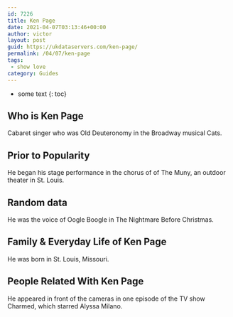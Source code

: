 ```yaml
---
id: 7226
title: Ken Page
date: 2021-04-07T03:13:46+00:00
author: victor
layout: post
guid: https://ukdataservers.com/ken-page/
permalink: /04/07/ken-page
tags:
 - show love
category: Guides
---
```


* some text
{: toc}


## Who is Ken Page



Cabaret singer who was Old Deuteronomy in the Broadway musical Cats.

                
                
                
## Prior to Popularity



He began his stage performance in the chorus of of The Muny, an outdoor theater in St. Louis.

                
                
                
## Random data



He was the voice of Oogle Boogle in The Nightmare Before Christmas.

                
                
                
## Family & Everyday Life of Ken Page



He was born in St. Louis, Missouri.

                
                
                
## People Related With Ken Page



He appeared in front of the cameras in one episode of the TV show Charmed, which starred Alyssa Milano.

                
              
            
          
          
          